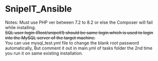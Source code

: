 # SnipeIT_Ansible

Notes:
Must use PHP ver between 7.2 to 8.2 or else the Composer will fail while installing.  
<s>SQL user login (Root/snipeit1) should be same login which is used to login into the MySQL server of the target machine.</s>  
You can use mysql_test.yml file to change the blank root password automatically, But comment it out in main.yml of tasks folder the 2nd time you run it on same existing installation.  
